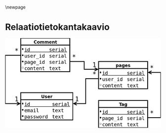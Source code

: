 \newpage
# Relaatiotietokantakaavio

![relaatiotietokantakaavio](relaatiotietokantakaavio.png "Relaatiotietokantakaavio")


